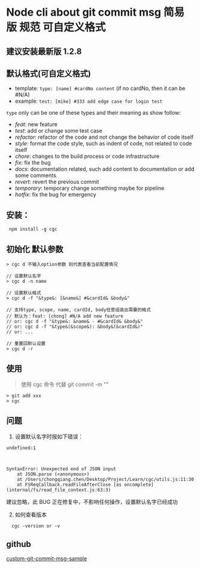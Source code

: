 # Node cli about git commit msg 简易版 规范 可自定义格式

## 建议安装最新版 1.2.8

## 默认格式(可自定义格式)

- template: `type: [name] #cardNo content` (if no cardNo, then it can be #N/A)
- example: `test: [mike] #333 add edge case for login test`

`type` only can be one of these types and their meaning as show follow:

- _feat_: new feature
- _test_: add or change some test case
- _refactor_: refactor of the code and not change the behavior of code itself
- _style_: format the code style, such as indent of code, not related to code itself
- _chore_: changes to the build process or code infrastructure
- _fix_: fix the bug
- _docs_: documentation related, such add content to documentation or add some comments
- _revert_: revert the previous commit
- _temporary_: temporary change something maybe for pipeline
- _hotfix_: fix the bug for emergency

## 安装：

```
 npm install -g cgc
```

## 初始化 默认参数

```
> cgc d 不输入option参数 则代表查看当前配置情况

// 设置默认名字
> cgc d -n name

// 设置默认格式
> cgc d -f "&type&: [&name&] #&cardId& &body&"

// 支持type, scope, name, cardId, body任意组装出需要的格式
// 默认为：feat: [chong] #N/A add new feature
// or: cgc d -f "&type&: &name& - #&cardId& &body&"
// or: cgc d -f "&type&(&scope&): &body&(&cardId&)"
// or: ...

// 重置回默认设置
> cgc d -r
```

## 使用

> 使用 cgc 命令 代替 git commit -m ""

```
> git add xxx
> cgc
```

## 问题

1. 设置默认名字时报如下错误：

```
undefined:1



SyntaxError: Unexpected end of JSON input
    at JSON.parse (<anonymous>)
    at /Users/chongqiang.chen/Desktop/Project/Learn/cgc/utils.js:11:30
    at FSReqCallback.readFileAfterClose [as oncomplete] (internal/fs/read_file_context.js:63:3)
```

建议忽略，此 BUG 正在修复中，不影响任何操作，设置默认名字已经成功

2. 如何查看版本

```
  cgc -version or -v
```

## github

[custom-git-commit-msg-sample](https://github.com/chongqiangchen/custom-git-commit-msg-sample)
